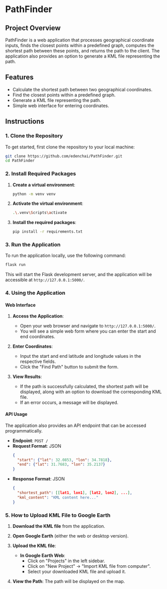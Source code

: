 
# PathFinder

## Project Overview
PathFinder is a web application that processes geographical coordinate inputs, finds the closest points within a predefined graph, computes the shortest path between these points, and returns the path to the client.
The application also provides an option to generate a KML file representing the path.

## Features
- Calculate the shortest path between two geographical coordinates.
- Find the closest points within a predefined graph.
- Generate a KML file representing the path.
- Simple web interface for entering coordinates.

## Instructions

### 1. Clone the Repository
To get started, first clone the repository to your local machine:
```bash
git clone https://github.com/edenchai/PathFinder.git
cd PathFinder
```

### 2. Install Required Packages

1. **Create a virtual environment**:
     ```bash
     python -m venv venv
     ```
     
2. **Activate the virtual environment**:
     ```bash
     .\.venv\Scripts\activate
     ```

3. **Install the required packages**:
   ```bash
   pip install -r requirements.txt
   ```

### 3. Run the Application
To run the application locally, use the following command:

```bash
flask run
```

This will start the Flask development server, and the application will be accessible at `http://127.0.0.1:5000/`.

### 4. Using the Application

#### Web Interface
1. **Access the Application**:
   - Open your web browser and navigate to `http://127.0.0.1:5000/`.
   - You will see a simple web form where you can enter the start and end coordinates.

2. **Enter Coordinates**:
   - Input the start and end latitude and longitude values in the respective fields.
   - Click the "Find Path" button to submit the form.

3. **View Results**:
   - If the path is successfully calculated, the shortest path will be displayed, along with an option to download the corresponding KML file.
   - If an error occurs, a message will be displayed.

#### API Usage
The application also provides an API endpoint that can be accessed programmatically.

- **Endpoint**: `POST /`
- **Request Format**: JSON
  ```json
  {
    "start": {"lat": 32.0853, "lon": 34.7818},
    "end": {"lat": 31.7683, "lon": 35.2137}
  }
  ```
- **Response Format**: JSON
  ```json
  {
    "shortest_path": [[lat1, lon1], [lat2, lon2], ...],
    "kml_content": "KML content here..."
  }
  ```

### 5. How to Upload KML File to Google Earth
1. **Download the KML file** from the application.
2. **Open Google Earth** (either the web or desktop version).
3. **Upload the KML file**:
   - **In Google Earth Web**:
     - Click on "Projects" in the left sidebar.
     - Click on "New Project" -> "Import KML file from computer".
     - Select your downloaded KML file and upload it.

4. **View the Path**: The path will be displayed on the map.

